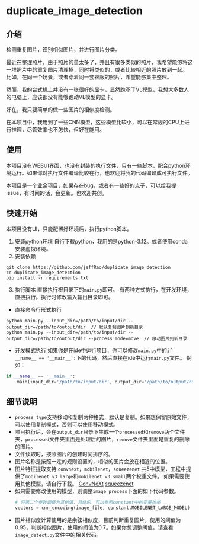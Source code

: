 # duplicate_image_detection

## 介绍
检测重复图片，识别相似图片，并进行图片分类。

最近在整理照片，由于照片的量太多了，并且有很多类似的照片，我希望能够将这一堆照片中的重复图片清理掉，同时将类似的，或者比较相近的照片放到一起。
比如，在同一个场景，或者穿着同一套衣服的照片，希望能够集中整理。

然而，我的台式机上并没有一张很好的显卡，显然跑不了VL模型，我想大多数人的电脑上，应该都没有能够跑动VL模型的显卡。

好在，我只要简单的做一些图片的相似度检测。

在本项目中，我用到了一些CNN模型，这些模型比较小，可以在常规的CPU上进行推理，尽管效率也不怎快，但好在能用。

## 使用

本项目没有WEBUI界面，也没有封装的执行文件，只有一些脚本，配合python环境运行。如果你对执行文件编译比较在行，也欢迎将我的代码编译成可执行文件。

本项目是一个业余项目，如果存在bug，或者有一些好的点子，可以给我提issue，有时间的话，会更新。也欢迎共创。

## 快速开始
本项目没有UI，只能配置好环境后，执行python脚本。
1. 安装python环境
自行下载python，我用的是python-3.12。或者使用conda安装虚拟环境。
2. 安装依赖
```shell
git clone https://github.com/jeffRao/duplicate_image_detection
cd duplicate_image_detection
pip install -r requirements.txt
```
3. 执行脚本
直接执行根目录下的`main.py`即可。
有两种方式执行，在开发环境，直接执行。执行时修改输入输出目录即可。
- 直接命令行形式执行
```shell
python main.py --input_dir=/path/to/input/dir --output_dir=/path/to/output/dir  // 默认复制图片到新目录
python main.py --input_dir=/path/to/input/dir --output_dir=/path/to/output/dir --process_mode=move  // 移动图片到新目录
```

- 开发模式执行
如果你是在ide中运行项目，你可以修改`main.py`中的`if __name__ == '__main__':`下的代码，然后直接在ide中运行`main.py`文件。
例如：
```python
if __name__ == '__main__':
    main(input_dir='/path/to/input/dir', output_dir='/path/to/output/dir', process_type='move')
```

## 细节说明
- `process_type`支持移动和复制两种格式，默认是复制。如果想保留原始文件，可以使用复制模式，否则可以使用移动模式。
- 项目执行后，会在`output_dir`目录下生成一个`processed`和`remove`两个文件夹，`processed`文件夹里面是处理后的图片，`remove`文件夹里面是重复的删除的图片。
- 文件读取时，按照图片的创建时间排序的。
- 图片名称是按照一定的规则设置的，相似的图片会放在相近的位置。
- 图片特征提取支持 `convnext`，`mobilenet`，`squeezenet` 共5中模型，工程中提供了`mobilenet_v3_large`和`mobilenet_v3_small`两个权重文件。
  如果需要使用其他模型，请自行下载。
  [ConvNeXt](https://github.com/facebookresearch/ConvNeXt)
  [squeezenet](https://github.com/forresti/SqueezeNet)
- 如果需要修改使用的模型，则调整`image_process`下面的如下代码参数。
  ```python
  # 将第二个参数调整为其他值，具体的，可以参照constant中的变量枚举
  vectors = cnn_encoding(image_file, constant.MOBILENET_LARGE_MODEL)
  ```
- 图片相似度计算使用的是余弦相似度，目前判断重复图片，使用的阈值为0.95，判断相似图片，使用的阈值为0.7。如果你想调整阈值，请查看`image_detect.py`文件中的相关代码。
